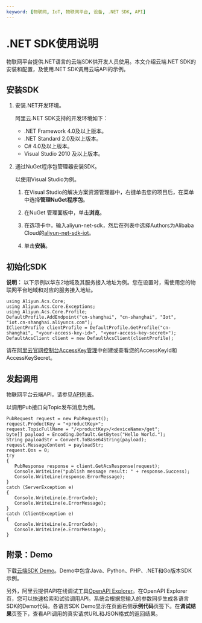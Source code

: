 ```yaml
---
keyword: [物联网, IoT, 物联网平台, 设备, .NET SDK, API]
---
```


# .NET SDK使用说明

物联网平台提供.NET语言的云端SDK供开发人员使用。本文介绍云端.NET SDK的安装和配置，及使用.NET SDK调用云端API的示例。

## 安装SDK

1.  安装.NET开发环境。

    阿里云.NET SDK支持的开发环境如下：

    -   .NET Framework 4.0及以上版本。
    -   .NET Standard 2.0及以上版本。
    -   C\# 4.0及以上版本。
    -   Visual Studio 2010 及以上版本。
2.  通过NuGet程序包管理器安装SDK。

    以使用Visual Studio为例。

    1.  在Visual Studio的解决方案资源管理器中，右键单击您的项目后，在菜单中选择**管理NuGet程序包**。

    2.  在NuGet 管理面板中，单击**浏览**。

    3.  在选项卡中，输入aliyun-net-sdk，然后在列表中选择Authors为Alibaba Cloud的[aliyun-net-sdk-iot](https://www.nuget.org/packages/aliyun-net-sdk-iot)。

    4.  单击**安装**。


## 初始化SDK

**说明：** 以下示例以华东2地域及其服务接入地址为例。您在设置时，需使用您的物联网平台地域和对应的服务接入地址。

```
using Aliyun.Acs.Core;
using Aliyun.Acs.Core.Exceptions;
using Aliyun.Acs.Core.Profile;
DefaultProfile.AddEndpoint("cn-shanghai", "cn-shanghai", "Iot", "iot.cn-shanghai.aliyuncs.com");
IClientProfile clientProfile = DefaultProfile.GetProfile("cn-shanghai", "<your-access-key-id>", "<your-access-key-secret>");
DefaultAcsClient client = new DefaultAcsClient(clientProfile);
```

请在[阿里云官网控制台AccessKey管理](https://ak-console.aliyun.com)中创建或查看您的AccessKeyId和AccessKeySecret。

## 发起调用

物联网平台云端API，请参见[API列表](/cn.zh-CN/云端开发指南/云端API参考/API列表.md)。

以调用Pub接口向Topic发布消息为例。

```
PubRequest request = new PubRequest();
request.ProductKey = "<productKey>";
request.TopicFullName = "/<productKey>/<deviceName>/get";
byte[] payload = Encoding.Default.GetBytes("Hello World.");
String payloadStr = Convert.ToBase64String(payload);
request.MessageContent = payloadStr;
request.Qos = 0;
try
{
   PubResponse response = client.GetAcsResponse(request);
   Console.WriteLine("publish message result: " + response.Success);
   Console.WriteLine(response.ErrorMessage);
}
catch (ServerException e)
{
   Console.WriteLine(e.ErrorCode);
   Console.WriteLine(e.ErrorMessage);
}
catch (ClientException e)
{
   Console.WriteLine(e.ErrorCode);
   Console.WriteLine(e.ErrorMessage);
}
```

## 附录：Demo

下载[云端SDK Demo](https://github.com/aliyun/iotx-api-demo)。Demo中包含Java、Python、PHP、.NET和Go版本SDK示例。

另外，阿里云提供API在线调试工具[OpenAPI Explorer](https://api.aliyun.com)。在OpenAPI Explorer页，您可以快速检索和试验调用API。系统会根据您输入的参数同步生成各语言SDK的Demo代码。各语言SDK Demo显示在页面右侧**示例代码**页签下。在**调试结果**页签下，查看API调用的真实请求URL和JSON格式的返回结果。

